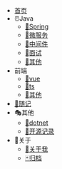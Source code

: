 
<!-- _sidebar -->

* [首页](/)
* ⏰Java
  * [🚀Spring](/java/spring/)
  * [🦺微服务](/java/microservices/)
  * [💊中间件](/java/middleware/)
  * [🧯面试](/java/interview/)
  * [📍其他](/java/other/)
* 前端
  * [🎃vue](/front/vue/)
  * [🎄ts](/front/ts/)
  * [🎈其他](/front/other/)
* [📝随记](/diary/diary)
* 🎭其他
  * [🎁dotnet](/dotnet/)
  * [🎐开源记录](/opensource/)
* 🎨关于
  * [🎯关于我](/about/about/)
  * [🃏归档](/about/file/)
